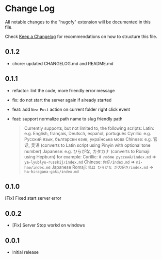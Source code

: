 # Change Log

All notable changes to the "hugofy" extension will be documented in this file.

Check [Keep a Changelog](http://keepachangelog.com/) for recommendations on how to structure this file.

## 0.1.2

- chore: updated CHANGELOG.md and README.md

## 0.1.1

- refactor: lint the code, more friendly error message
- fix: do not start the server again if already started
- feat: add `New Post` action on current folder right click event
- feat: support normalize path name to slug friendly path

    > Currently supports, but not limited to, the following scripts:
    Latin: e.g. English, français, Deutsch, español, português
    Cyrillic: e.g. Русский язык, български език, українська мова
    Chinese: e.g. 官话, 吴语 (converts to Latin script using Pinyin with optional tone number)
    Japanese: e.g. ひらがな, カタカナ (converts to Romaji using Hepburn)
    > for example:
    Cyrillic: `Я люблю русский/index.md`  => `ya-lyublyu-russkij/index.md`
    Chinese: `你好/index.md` => `ni-hao/index.md`
    Japanese Romaji: `私は ひらがな が大好き/index.md` => `ha-hiragana-gaki/index.md`

## 0.1.0

[Fix] Fixed start server error

## 0.0.2

- [Fix] Server Stop workd on windows

## 0.0.1

- Initial release